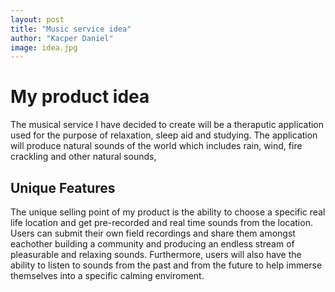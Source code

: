 ```yaml
---
layout: post
title: "Music service idea"
author: "Kacper Daniel"
image: idea.jpg
---
```


# My product idea
The musical service I have decided to create will be a theraputic application used for the purpose of relaxation, sleep aid and studying. The application will produce natural sounds of the world which includes rain, wind, fire crackling and other natural sounds,

## Unique Features
 The unique selling point of my product is the ability to choose a specific real life location and get pre-recorded and real time sounds from the location. Users can submit their own field recordings and share them amongst eachother building a community and producing an endless stream of pleasurable and relaxing sounds. Furthermore, users will also have the ability to listen to sounds from the past and from the future to help immerse themselves into a specific calming enviroment. 

